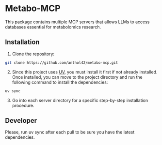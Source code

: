 # Metabo-MCP
This package contains multiple MCP servers that allows LLMs to access databases essential for metabolomics research.

## Installation
1. Clone the repository:
```bash
git clone https://github.com/anthol42/metabo-mcp.git
```
2. Since this project uses [UV](https://docs.astral.sh/uv/), you must install it first if not already installed. Once 
installed, you can move to the project directory and run the following command to install the dependencies:
```bash
uv sync
```
3. Go into each server directory for a specific step-by-step installation procedure.

## Developer
Please, run uv sync after each pull to be sure you have the latest dependencies.